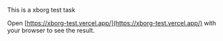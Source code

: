 This is a xborg test task

Open [https://xborg-test.vercel.app/](https://xborg-test.vercel.app/) with your browser to see the result.
